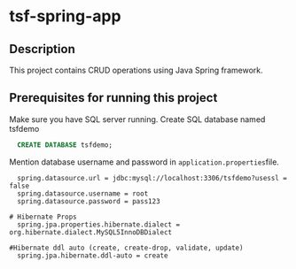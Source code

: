 # tsf-spring-app
  
## Description
This project contains CRUD operations using Java Spring framework.


## Prerequisites for running this project
Make sure you have SQL server running.
Create SQL database named tsfdemo
```sql
  CREATE DATABASE tsfdemo;
```
Mention database username and password in ```application.properties```file.
```properties
  spring.datasource.url = jdbc:mysql://localhost:3306/tsfdemo?usessl = false
  spring.datasource.username = root
  spring.datasource.password = pass123

# Hibernate Props
  spring.jpa.properties.hibernate.dialect = org.hibernate.dialect.MySQL5InnoDBDialect

#Hibernate ddl auto (create, create-drop, validate, update)
  spring.jpa.hibernate.ddl-auto = create
```
